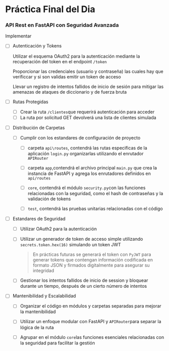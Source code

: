 # Práctica Final del Dia

### API Rest en FastAPI con Seguridad Avanzada

Implementar

- [ ] Autenticación y Tokens

  Utilizar el esquema OAuth2 para la autenticación mediante la recuperación del token en el endpoint `/token`

  Proporcionar las credenciales (usuario y contraseña) las cuales hay que verificcar y si son validas emitir un token de acceso

  Llevar un registro de intentos fallidos de inicio de sesión para mitigar las amenazas de ataques de diccionario y de fuerza bruta

- [ ] Rutas Protegidas

  - [ ] Crear la ruta `/clientes`que requerirá autenticación para acceder
  - [ ] La ruta por solicitud GET devolverá una lista de clientes simulada

- [ ] Distribución de Carpetas

  - [ ] Cumplir con los estandares de configuración de proyecto

    - [ ]  carpeta `api\routes`, contendrá las rutas especificas de la aplicación `login.py` organizarlas utilizando el enrutador `APIRouter`

    - [ ]    carpeta `app`,contendrá el archivo principal `main.py` que crea la instancia de FastAPI y agrega los enrutadores definidos en `api/routes`

    - [ ]    `core`, contendrá el módulo `security.py`con las funciones relacionadas con la seguridad, como el hash de contraseñas y la validación de tokens

    - [ ]    `test`, contendrá las pruebas unitarias relacionadas con el código

- [ ] Estandares de Seguridad

    - [ ] Utilizar OAuth2 para la autenticación

    - [ ] Utilizar un generador de token de acceso simple utilizando `secrets.token.hex(16)` simulando un token JWT

      > En prácticas futuras se generará el token con `PyJWT` para generar tokens que contengan información codificada en formato JSON y firmados digitalmente para asegurar su integridad

    - [ ] Gestionar los intentos fallidos de inicio de session y bloquear durante un tiempo, después de un cierto número de intentos

- [ ] Mantenibilidad y Escalabilidad

    - [ ] Organizar el código en módulos y carpetas separadas para mejorar la mantenibilidad

    - [ ] Utilizar un enfoque modular con FastAPI y `APIRouter`para separar la lógica de la ruta

    - [ ] Agrupar en el módulo `core`las funciones esenciales relacionadas con la seguridad para facilitar la gestión

        